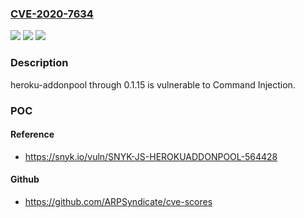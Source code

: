 ### [CVE-2020-7634](https://cve.mitre.org/cgi-bin/cvename.cgi?name=CVE-2020-7634)
![](https://img.shields.io/static/v1?label=Product&message=heroku-addonpool&color=blue)
![](https://img.shields.io/static/v1?label=Version&message=n%2Fa&color=blue)
![](https://img.shields.io/static/v1?label=Vulnerability&message=Command%20Injection&color=brighgreen)

### Description

heroku-addonpool through 0.1.15 is vulnerable to Command Injection.

### POC

#### Reference
- https://snyk.io/vuln/SNYK-JS-HEROKUADDONPOOL-564428

#### Github
- https://github.com/ARPSyndicate/cve-scores

